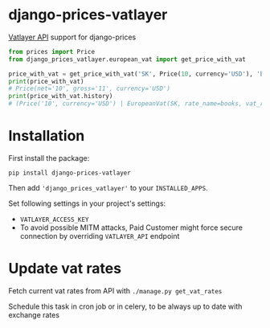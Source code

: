 # django-prices-vatlayer
[Vatlayer API](https://vatlayer.com/) support for django-prices

```python
from prices import Price
from django_prices_vatlayer.european_vat import get_price_with_vat

price_with_vat = get_price_with_vat('SK', Price(10, currency='USD'), 'books')
print(price_with_vat)
# Price(net='10', gross='11', currency='USD')
print(price_with_vat.history)
# (Price('10', currency='USD') | EuropeanVat(SK, rate_name=books, vat_rate=10))
```

Installation
==============
First install the package:
```
pip install django-prices-vatlayer
```
Then add `'django_prices_vatlayer'` to your `INSTALLED_APPS`.

Set following settings in your project's settings:

 * `VATLAYER_ACCESS_KEY`
 *  To avoid possible MITM attacks, Paid Customer might force secure connection by overriding `VATLAYER_API` endpoint

Update vat rates
=======================
Fetch current vat rates from API with `./manage.py get_vat_rates`

Schedule this task in cron job or in celery, to be always up to date with exchange rates
